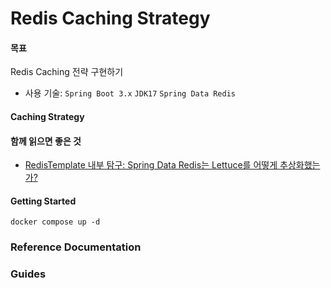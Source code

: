 # Redis Caching Strategy

#### 목표
Redis Caching 전략 구현하기
- 사용 기술: `Spring Boot 3.x` `JDK17` `Spring Data Redis`

#### Caching Strategy

#### 함께 읽으면 좋은 것
- [RedisTemplate 내부 탐구: Spring Data Redis는 Lettuce를 어떻게 추상화했는가?](https://dkswhdgur246.tistory.com/84)

#### Getting Started
`docker compose up -d`



### Reference Documentation

### Guides


